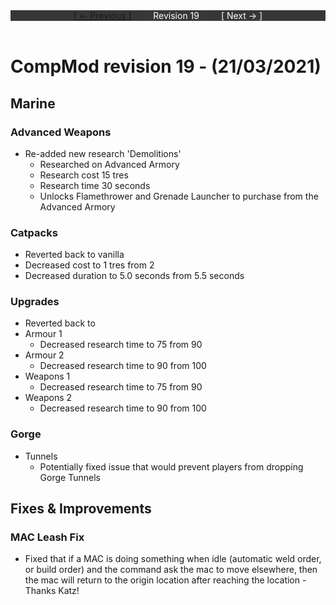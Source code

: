 <div style="width:100%;background-color:#373737;color:#FFFFFF;text-align:center">
<div style="display:inline-block;float:left;padding-left:20%">
<a href="revision18">
[ <- Previous ]
</a>
</div>
<div style="display:inline-block;">
Revision 19
</div>
<div style="display:inline-block;float:right;padding-right:20%">
[ Next -> ]
</div>
</div>

<br />

# CompMod revision 19 - (21/03/2021)
## Marine

### Advanced Weapons
* Re-added new research 'Demolitions'
  * Researched on Advanced Armory
  * Research cost 15 tres
  * Research time 30 seconds
  * Unlocks Flamethrower and Grenade Launcher to purchase from the Advanced Armory

### Catpacks
* Reverted back to vanilla
* Decreased cost to 1 tres from 2 
* Decreased duration to 5.0 seconds from 5.5 seconds

### Upgrades
* Reverted back to 
* Armour 1
  * Decreased research time to 75 from 90
* Armour 2
  * Decreased research time to 90 from 100
* Weapons 1
  * Decreased research time to 75 from 90
* Weapons 2
  * Decreased research time to 90 from 100

### Gorge
* Tunnels
  * Potentially fixed issue that would prevent players from dropping Gorge Tunnels

## Fixes & Improvements

### MAC Leash Fix
* Fixed that if a MAC is doing something when idle (automatic weld order, or build order) and the command ask the mac to move elsewhere, then the mac will return to the origin location after reaching the location - Thanks Katz!

<br/>

